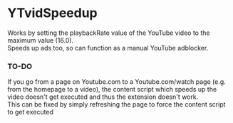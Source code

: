 # YTvidSpeedup
Works by setting the playbackRate value of the YouTube video to the maximum value (16.0).\
Speeds up ads too, so can function as a manual YouTube adblocker.

### TO-DO
If you go from a page on Youtube.com to a Youtube.com/watch page (e.g. from the homepage to a video), the content script which speeds up the video doesn't get executed and thus the extension doesn't work.\
This can be fixed by simply refreshing the page to force the content script to get executed
